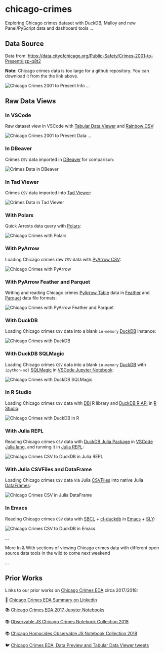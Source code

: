 # chicago-crimes

Exploring Chicago crimes dataset with DuckDB, Malloy and new Panel/PyScript data and dashboard tools ...

## Data Source

Data from: https://data.cityofchicago.org/Public-Safety/Crimes-2001-to-Present/ijzp-q8t2

**Note:** Chicago crimes data is too large for a github repository. You can download it from the the link above.

![Chicago Crimes 2001 to Present Info ...](https://github.com/RandomFractals/chicago-crimes/blob/main/docs/images/chicago-crimes-info.png?raw=true
 "Chicago Crimes 2001 to Present Info ...")

## Raw Data Views

### In VSCode

Raw dataset view in VSCode with [Tabular Data Viewer](https://github.com/RandomFractals/tabular-data-viewer) and [Rainbow CSV](https://marketplace.visualstudio.com/items?itemName=mechatroner.rainbow-csv):

![Chicago Crimes 2001 to Present Data ...](https://github.com/RandomFractals/chicago-crimes/blob/main/docs/images/chicago-crimes-data.png?raw=true
 "Chicago Crimes 2001 to Present Data ...")

### In DBeaver

Crimes `CSV` data imported in [DBeaver](https://dbeaver.io/) for comparison:

![Crimes Data in DBeaver](https://github.com/RandomFractals/chicago-crimes/blob/main/docs/images/chicago-crimes-dbeaver.png?raw=true
 "Crimes Data in DBeaver")

### In Tad Viewer

Crimes `CSV` data imported into [Tad Viewer](https://www.tadviewer.com/):

![Crimes Data in Tad Viewer](https://github.com/RandomFractals/chicago-crimes/blob/main/docs/images/chicago-crimes-in-tad.png?raw=true
 "Crimes Data in Tad Viewer")

### With Polars

Quick Arrests data query with [Polars](https://www.pola.rs/):

![Chicago Crimes with Polars](https://github.com/RandomFractals/chicago-crimes/blob/main/docs/images/chicago-crimes-with-polars.png?raw=true
 "Chicago Crimes with Polars")

### With PyArrow

Loading Chicago crimes raw `CSV` data with [PyArrow CSV](https://arrow.apache.org/docs/python/csv.html):

![Chicago Crimes with PyArrow](https://github.com/RandomFractals/chicago-crimes/blob/main/docs/images/chicago-crimes-pyarrow.png?raw=true
 "Chicago Crimes with PyArrow")

### With PyArrow Feather and Parquet

Writing and reading Chicago crimes [PyArrow Table](https://arrow.apache.org/docs/python/getstarted.html#creating-arrays-and-tables) data in [Feather](https://arrow.apache.org/docs/python/feather.html) and [Parquet](https://arrow.apache.org/docs/python/parquet.html) data file formats:

![Chicago Crimes with PyArrow Feather and Parquet](https://github.com/RandomFractals/chicago-crimes/blob/main/docs/images/chicago-crimes-feather-and-parquet.png?raw=true
 "Chicago Crimes with PyArrow Feather and Parquet")

### With DuckDB

Loading Chicago crimes `CSV` data into a blank `in-memory` [DuckDB](https://duckdb.org/docs/data/csv) instance:

![Chicago Crimes with DuckDB](https://github.com/RandomFractals/chicago-crimes/blob/main/docs/images/chicago-crimes-with-duckdb.png?raw=true
 "Chicago Crimes with DuckDB")

### With DuckDB SQLMagic

Loading Chicago crimes `CSV` data into a blank `in-memory` [DuckDB](https://duckdb.org/docs/guides/python/jupyter) with `ipython-sql` [SQLMagic](https://github.com/catherinedevlin/ipython-sql) in [VSCode Jupyter Notebook](https://code.visualstudio.com/docs/datascience/jupyter-notebooks):

![Chicago Crimes with DuckDB SQLMagic](https://github.com/RandomFractals/chicago-crimes/blob/main/docs/images/chicago-crimes-duckdb-sqlmagic.png?raw=true
 "Chicago Crimes with DuckDB SQLMagic")

### In R Studio

Loading Chicago crimes `CSV` data with [DBI](https://dbi.r-dbi.org/) R library and [DuckDB R API](https://duckdb.org/docs/api/r) in [R Studio](https://www.rstudio.com/):

![Chicago Crimes with DuckDB in R](https://github.com/RandomFractals/chicago-crimes/blob/main/docs/images/chicago-crimes-duckdb-in-r-studio.png?raw=true
 "Chicago Crimes with DuckDB in R")

### With Julia REPL

Reading Chicago crimes `CSV` data with [DuckDB Julia Package](https://juliahub.com/ui/Packages/DuckDB/89qwz/0.5.1) in [VSCode Julia lang](https://marketplace.visualstudio.com/items?itemName=julialang.language-julia), and running it in [Julia REPL](https://docs.julialang.org/en/v1/stdlib/REPL/):

![Chicago Crimes CSV to DuckDB in Julia REPL](https://github.com/RandomFractals/chicago-crimes/blob/main/docs/images/chicago-crimes-duckdb-julia-repl.png?raw=true
 "Chicago Crimes CSV to DuckDB in Julia REPL")

### With Julia CSVFiles and DataFrame

Loading Chicago crimes `CSV` data via Julia [CSVFiles](https://github.com/queryverse/CSVFiles.jl) into native Julia [DataFrames](https://dataframes.juliadata.org/stable/):

![Chicago Crimes CSV in Julia DataFrame](https://github.com/RandomFractals/chicago-crimes/blob/main/docs/images/chicago-crimes-csv-julia-dataframe.png?raw=true
 "Chicago Crimes CSV in Julia DataFrame")

### In Emacs

Reading Chicago crimes `CSV` data with [SBCL](https://sbcl.org/) + [cl-duckdb](https://github.com/ak-coram/cl-duckdb) in [Emacs](https://www.gnu.org/software/emacs/) + [SLY](https://github.com/joaotavora/sly):

![Chicago Crimes CSV to DuckDB in Emacs](https://github.com/RandomFractals/chicago-crimes/blob/main/docs/images/chicago-crimes-in-emacs.png?raw=true
 "Chicago Crimes CSV to DuckDB in Emacs")

...

More In & With sections of viewing Chicago crimes data with different open source data tools in the wild to come next weekend

...

## Prior Works

Links to our prior works on [Chicago Crimes EDA](https://twitter.com/search?q=(%23ChicagoCrimes)%20(from%3ATarasNovak)&src=typed_query) circa 2017/2018:

🔗 [Chicago Crimes EDA Summary on Linkedin](https://www.linkedin.com/pulse/chicago-crimes-2017-taras-novak/)

📚 [Chicago Crimes EDA 2017 Jupyter Notebooks](https://github.com/RandomFractals/ChicagoCrimes/tree/master/notebooks)

📚 [Observable JS Chicago Crimes Notebook Collection 2018](https://observablehq.com/@randomfractals/chicagocrimes)

📚 [Chicago Homocides Observable JS Notebook Collection 2018](https://observablehq.com/@randomfractals/leaflet-pixi-overlay?collection=@randomfractals/chicago-homicides)

🐦 [Chicago Crimes EDA, Data Preview and Tabular Data Viewer tweets](https://twitter.com/search?q=(%23ChicagoCrimes)%20(from%3ATarasNovak)&src=typed_query)
